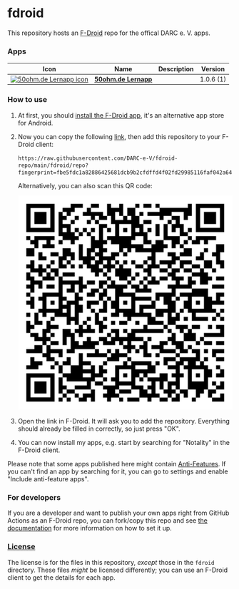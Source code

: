 # fdroid
This repository hosts an [F-Droid](https://f-droid.org/) repo for the offical DARC e. V. apps.

### Apps

<!-- This table is auto-generated. Do not edit -->
| Icon | Name | Description | Version |
| --- | --- | --- | --- |
| <a href="https://github.com/DARC-e-V/50ohm-pocket"><img src="fdroid/repo/icons/" alt="50ohm.de Lernapp icon" width="36px" height="36px"></a> | [**50ohm.de Lernapp**](https://github.com/DARC-e-V/50ohm-pocket) |  | 1.0.6 (1) |
<!-- end apps table -->

### How to use
1. At first, you should [install the F-Droid app](https://f-droid.org/), it's an alternative app store for Android.
2. Now you can copy the following [link](https://raw.githubusercontent.com/xarantolus/fdroid/main/fdroid/repo?fingerprint=080898ae4309aeceb58915e43a4b7c4a3e2cda40c91738e2c02f58339ab2fbd7), then add this repository to your F-Droid client:

    ```
    https://raw.githubusercontent.com/DARC-e-V/fdroid-repo/main/fdroid/repo?fingerprint=fbe5fdc1a82886425681dcb9b2cfdffd4f02fd29985116faf042a646dd692e37
    ```

    Alternatively, you can also scan this QR code:

    <p align="center">
      <img src=".github/qrcode.png?raw=true" alt="F-Droid repo QR code"/>
    </p>

3. Open the link in F-Droid. It will ask you to add the repository. Everything should already be filled in correctly, so just press "OK".
4. You can now install my apps, e.g. start by searching for "Notality" in the F-Droid client.

Please note that some apps published here might contain [Anti-Features](https://f-droid.org/en/docs/Anti-Features/). If you can't find an app by searching for it, you can go to settings and enable "Include anti-feature apps".

### For developers
If you are a developer and want to publish your own apps right from GitHub Actions as an F-Droid repo, you can fork/copy this repo and see  [the documentation](setup.md) for more information on how to set it up.

### [License](LICENSE)
The license is for the files in this repository, *except* those in the `fdroid` directory. These files *might* be licensed differently; you can use an F-Droid client to get the details for each app.
